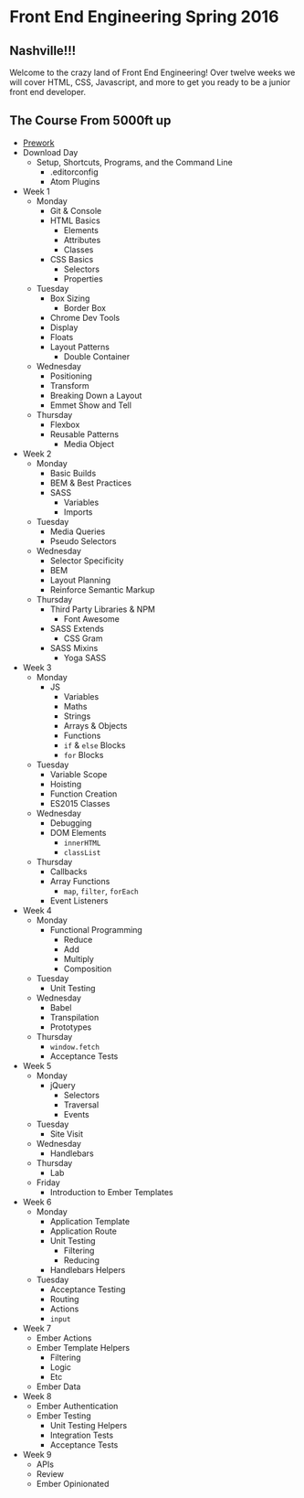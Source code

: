 # Front End Engineering Spring 2016

## Nashville!!!

Welcome to the crazy land of Front End Engineering!
Over twelve weeks we will cover HTML, CSS, Javascript, and more to get you ready to be a junior front end developer.

## The Course From 5000ft up

* [Prework](prework/index.html)
* Download Day
  - Setup, Shortcuts, Programs, and the Command Line
    * .editorconfig
    * Atom Plugins
* Week 1
  - Monday
    * Git & Console
    * HTML Basics
      - Elements
      - Attributes
      - Classes
    * CSS Basics
      - Selectors
      - Properties
  - Tuesday
    * Box Sizing
      - Border Box
    * Chrome Dev Tools
    * Display
    * Floats
    * Layout Patterns
      - Double Container
  - Wednesday
    * Positioning
    * Transform
    * Breaking Down a Layout
    * Emmet Show and Tell
  - Thursday
    * Flexbox
    * Reusable Patterns
      - Media Object
* Week 2
  - Monday
    * Basic Builds
    * BEM & Best Practices
    * SASS
      - Variables
      - Imports
  - Tuesday
    * Media Queries
    * Pseudo Selectors
  - Wednesday
    * Selector Specificity
    * BEM
    * Layout Planning
    * Reinforce Semantic Markup
  - Thursday
    * Third Party Libraries & NPM
      - Font Awesome
    * SASS Extends
      - CSS Gram
    * SASS Mixins
      - Yoga SASS
* Week 3
  - Monday
    * JS
      - Variables
      - Maths
      - Strings
      - Arrays & Objects
      - Functions
      - `if` & `else` Blocks
      - `for` Blocks
  - Tuesday
    * Variable Scope
    * Hoisting
    * Function Creation
    * ES2015 Classes
  - Wednesday
    * Debugging
    * DOM Elements
      - `innerHTML`
      - `classList`
  - Thursday
    * Callbacks
    * Array Functions
      - `map`, `filter`, `forEach`
    * Event Listeners
* Week 4
  - Monday
    * Functional Programming
      - Reduce
      - Add
      - Multiply
      - Composition
  - Tuesday
    * Unit Testing
  - Wednesday
    * Babel
    * Transpilation
    * Prototypes
  - Thursday
    * `window.fetch`
    * Acceptance Tests
* Week 5
  - Monday
    * jQuery
      - Selectors
      - Traversal
      - Events
  - Tuesday
    * Site Visit
  - Wednesday
    * Handlebars
  - Thursday
    * Lab
  - Friday
    * Introduction to Ember Templates
* Week 6
  - Monday
    * Application Template
    * Application Route
    * Unit Testing
      - Filtering
      - Reducing
    * Handlebars Helpers
  - Tuesday
    * Acceptance Testing
    * Routing
    * Actions
    * `input`
* Week 7
  - Ember Actions
  - Ember Template Helpers
    * Filtering
    * Logic
    * Etc
  - Ember Data
* Week 8
  - Ember Authentication
  - Ember Testing
    * Unit Testing Helpers
    + Integration Tests
    + Acceptance Tests
* Week 9
  - APIs
  - Review
  - Ember Opinionated
